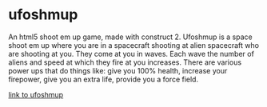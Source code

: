 ufoshmup
========
An html5 shoot em up game, made with construct 2. Ufoshmup is a space shoot em up where you are in a spacecraft shooting at alien spacecraft who are shooting at you. They come at you in waves. Each wave the number of aliens and speed at which they fire at you increases. There are various power ups that do things like: 
give you 100% health,
increase your firepower,
give you an extra life,
provide you a force field.

<a href="http://mcdaniele.github.io/ufoshmup/ufoshmup.html">link to ufoshmup</a>
